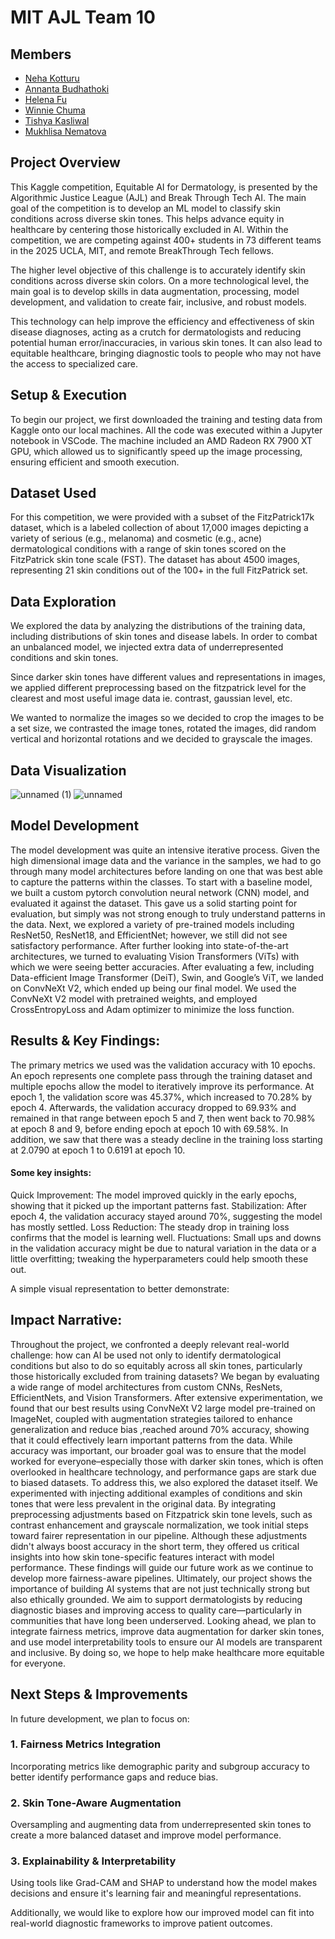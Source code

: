 # MIT AJL Team 10

## Members
- [Neha Kotturu](https://github.com/neha-kotturu)  
- [Annanta Budhathoki](https://github.com/annantab)  
- [Helena Fu](https://github.com/helena-f)  
- [Winnie Chuma](https://github.com/winniechuma)  
- [Tishya Kasliwal](https://github.com/tishyakasliwal)  
- [Mukhlisa Nematova](https://github.com/mukhlisanematova)  


## Project Overview
This Kaggle competition, Equitable AI for Dermatology, is presented by the Algorithmic Justice League (AJL) and Break Through Tech AI. The main goal of the competition is to develop an ML model to classify skin conditions across diverse skin tones. This helps advance equity in healthcare by centering those historically excluded in AI. Within the competition, we are competing against 400+ students in 73 different teams in the 2025 UCLA, MIT, and remote BreakThrough Tech fellows.

The higher level objective of this challenge is to accurately identify skin conditions across diverse skin colors. On a more technological level, the main goal is to develop skills in data augmentation, processing, model development, and validation to create fair, inclusive, and robust models.

This technology can help improve the efficiency and effectiveness of skin disease diagnoses, acting as a crutch for dermatologists and reducing potential human error/inaccuracies, in various skin tones. It can also lead to equitable healthcare, bringing diagnostic tools to people who may not have the access to specialized care.

## Setup & Execution
To begin our project, we first downloaded the training and testing data from Kaggle onto our local machines. All the code was executed within a Jupyter notebook in VSCode. The machine included an AMD Radeon RX 7900 XT GPU, which allowed us to significantly speed up the image processing, ensuring efficient and smooth execution.

## Dataset Used
For this competition, we were provided with a subset of the FitzPatrick17k dataset, which is a labeled collection of about 17,000 images depicting a variety of serious (e.g., melanoma) and cosmetic (e.g., acne) dermatological conditions with a range of skin tones scored on the FitzPatrick skin tone scale (FST). The dataset has about 4500 images, representing 21 skin conditions out of the 100+ in the full FitzPatrick set.


## Data Exploration
We explored the data by analyzing the distributions of the training data, including distributions of skin tones and disease labels. In order to combat an unbalanced model, we injected extra data of underrepresented conditions and skin tones.

Since darker skin tones have different values and representations in images, we applied different preprocessing based on the fitzpatrick level for the clearest and most useful image data ie. contrast, gaussian level, etc.

We wanted to normalize the images so we decided to crop the images to be a set size, we contrasted the image tones, rotated the images, did random vertical and horizontal rotations and we decided to grayscale the images. 


## Data Visualization
![unnamed (1)](https://github.com/user-attachments/assets/f1c643f0-1b0a-4324-af99-7a734c3aa0f9)
![unnamed](https://github.com/user-attachments/assets/3d438e20-7fc5-4432-85ff-d0e16f854c55)

## Model Development
The model development was quite an intensive iterative process. Given the high dimensional image data and the variance in the samples, we had to go through many model architectures before landing on one that was best able to capture the patterns within the classes. 
To start with a baseline model, we built a custom pytorch convolution neural network (CNN) model, and evaluated it against the dataset. This gave us a solid starting point for evaluation, but simply was not strong enough to truly understand patterns in the data. 
Next, we explored a variety of pre-trained models including ResNet50, ResNet18, and EfficientNet; however, we still did not see satisfactory performance. After further looking into state-of-the-art architectures, we turned to evaluating Vision Transformers (ViTs) with which we were seeing better accuracies. After evaluating a few, including Data-efficient Image Transformer (DeiT), Swin, and Google’s ViT, we landed on ConvNeXt V2, which ended up being our final model. We used the ConvNeXt V2 model with pretrained weights, and employed CrossEntropyLoss and Adam optimizer to minimize the loss function. 


## Results & Key Findings:
The primary metrics we used was the validation accuracy with 10 epochs. An epoch represents one complete pass through the training dataset and multiple epochs allow the model to iteratively improve its performance. At epoch 1, the validation score was 45.37%, which increased to 70.28% by epoch 4. Afterwards, the validation accuracy dropped to 69.93% and remained in that range between epoch 5 and 7, then went back to 70.98% at epoch 8 and 9, before ending epoch at epoch 10 with 69.58%. In addition, we saw that there was a steady decline in the training loss starting at 2.0790 at epoch 1 to 0.6191 at epoch 10. 

#### Some key insights:
Quick Improvement: The model improved quickly in the early epochs, showing that it picked up the important patterns fast.
Stabilization: After epoch 4, the validation accuracy stayed around 70%, suggesting the model has mostly settled.
Loss Reduction: The steady drop in training loss confirms that the model is learning well.
Fluctuations: Small ups and downs in the validation accuracy might be due to natural variation in the data or a little overfitting; tweaking the hyperparameters could help smooth these out.

A simple visual representation to better demonstrate:

## Impact Narrative:
Throughout the project, we confronted a deeply relevant real-world challenge: how can AI be used not only to identify dermatological conditions but also to do so equitably across all skin tones, particularly those historically excluded from training datasets?
We began by evaluating a wide range of model architectures from custom CNNs, ResNets, EfficientNets, and Vision Transformers. After extensive experimentation, we found that our best results using ConvNeXt V2 large model pre-trained on ImageNet, coupled with augmentation strategies tailored to enhance generalization and reduce bias ,reached around 70% accuracy, showing that it could effectively learn important patterns from the data. While accuracy was important, our broader goal was to ensure that the model worked for everyone–especially those with darker skin tones, which is often overlooked in healthcare technology, and performance gaps are stark due to biased datasets. To address this, we also explored the dataset itself. We experimented with injecting additional examples of conditions and skin tones that were less prevalent in the original data. By integrating preprocessing adjustments based on Fitzpatrick skin tone levels, such as contrast enhancement and grayscale normalization, we took initial steps toward fairer representation in our pipeline. Although these adjustments didn't always boost accuracy in the short term, they offered us critical insights into how skin tone-specific features interact with model performance. These findings will guide our future work as we continue to develop more fairness-aware pipelines.
Ultimately, our project shows the importance of building AI systems that are not just technically strong but also ethically grounded. We aim to support dermatologists by reducing diagnostic biases and improving access to quality care—particularly in communities that have long been underserved. Looking ahead, we plan to integrate fairness metrics, improve data augmentation for darker skin tones, and use model interpretability tools to ensure our AI models are transparent and inclusive. By doing so, we hope to help make healthcare more equitable for everyone.

## Next Steps & Improvements

In future development, we plan to focus on:

### 1. Fairness Metrics Integration  
Incorporating metrics like demographic parity and subgroup accuracy to better identify performance gaps and reduce bias.

### 2. Skin Tone-Aware Augmentation  
Oversampling and augmenting data from underrepresented skin tones to create a more balanced dataset and improve model performance.

### 3. Explainability & Interpretability  
Using tools like Grad-CAM and SHAP to understand how the model makes decisions and ensure it's learning fair and meaningful representations.

Additionally, we would like to explore how our improved model can fit into real-world diagnostic frameworks to improve patient outcomes.
